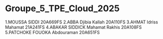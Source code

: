 # Groupe_5_TPE_Cloud_2025
1.MOUSSA SIDDI   20A669FS
2.ABBA Djibia Kallah  20A110FS
3.AHMAT Idriss Mahamat  21A241FS
4.ABAKAR SIDDICK Mahamat Rakhis  20A108FS
5.PATCHOKE FOUOKA Abdouraman 20A651FS
